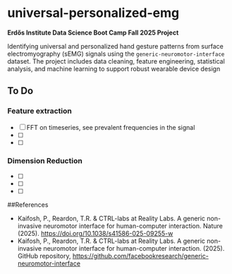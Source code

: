 # universal-personalized-emg

**Erdős Institute Data Science Boot Camp Fall 2025 Project**

Identifying universal and personalized hand gesture patterns from surface electromyography (sEMG) signals using the `generic-neuromotor-interface` dataset. The project includes data cleaning, feature engineering, statistical analysis, and machine learning to support robust wearable device design

## To Do

### Feature extraction
- [ ] FFT on timeseries, see prevalent frequencies in the signal
- [ ] 
- [ ] 

### Dimension Reduction
- [ ] 
- [ ]
- [ ]



##References

- Kaifosh, P., Reardon, T.R. & CTRL-labs at Reality Labs. A generic non-invasive neuromotor interface for human-computer interaction. Nature (2025). https://doi.org/10.1038/s41586-025-09255-w
- Kaifosh, P., Reardon, T.R. & CTRL-labs at Reality Labs. A generic non-invasive neuromotor interface for human-computer interaction. (2025). GitHub repository, https://github.com/facebookresearch/generic-neuromotor-interface
